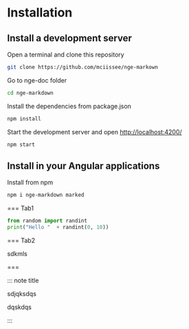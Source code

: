 # Installation

## Install a development server

Open a terminal and clone this repository

```bash
git clone https://github.com/mciissee/nge-markown
```

Go to nge-doc folder

```bash
cd nge-markdown
```

Install the dependencies from package.json

```bash
npm install
```

Start the development server and open [http://localhost:4200/](http://localhost:4200/)

```bash
npm start
```

## Install in your Angular applications

Install from npm

```bash
npm i nge-markdown marked
```

=== Tab1

```python
from random import randint
print("Hello "  + randint(0, 10))
```

=== Tab2

sdkmls

===


::: note title

sdjqksdqs

dqskdqs

:::
